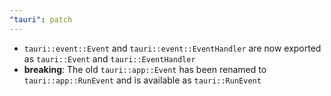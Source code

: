 ```yaml
---
"tauri": patch
---
```


- `tauri::event::Event` and `tauri::event::EventHandler` are now exported as `tauri::Event` and `tauri::EventHandler`
- **breaking**: The old `tauri::app::Event` has been renamed to `tauri::app::RunEvent` and is available as `tauri::RunEvent`
